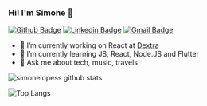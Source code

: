 ### Hi! I'm Simone 👋

[![Github Badge](https://img.shields.io/badge/-Github-000?style=flat-square&logo=Github&logoColor=white&link=https://github.com/simonelopess)](https://github.com/simonelopess)
[![Linkedin Badge](https://img.shields.io/badge/-LinkedIn-blue?style=flat-square&logo=Linkedin&logoColor=white&link=https://www.linkedin.com/in/simone-lopes-52367843/)](https://www.linkedin.com/in/simone-lopes-52367843/)
[![Gmail Badge](https://img.shields.io/badge/-Gmail-c14438?style=flat-square&logo=Gmail&logoColor=white&link=mailto:sisilopes20@gmail.com)](mailto:sisilopes20@gmail.com)

- 🔭 I’m currently working on React at [Dextra](https://www.dextra.com.br/)
- 🌱 I’m currently learning JS, React, Node.JS and Flutter
- 💬 Ask me about tech, music, travels 


![simonelopess github stats](https://github-readme-stats.vercel.app/api?username=simonelopess&show_icons=true&count_private=true&icon_color=6292fa&bg_color=18222d&title_color=fff&text_color=fff)

![Top Langs](https://github-readme-stats.vercel.app/api/top-langs/?username=simonelopess&theme=dark&hide=typescript&layout=compact)
